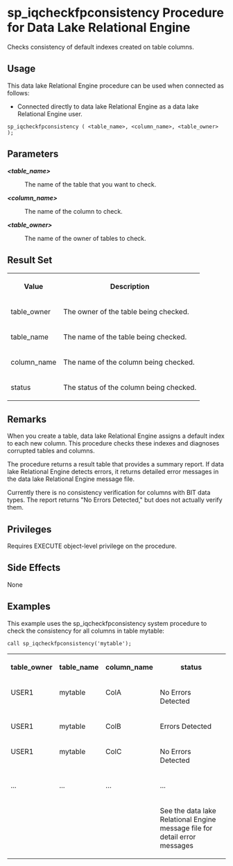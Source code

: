<!-- loioa948509b70dc4210a83bb773eb91dde5 -->

# sp\_iqcheckfpconsistency Procedure for Data Lake Relational Engine

Checks consistency of default indexes created on table columns.



<a name="loioa948509b70dc4210a83bb773eb91dde5__section_isv_cwh_b4b"/>

## Usage

This data lake Relational Engine procedure can be used when connected as follows:

-   Connected directly to data lake Relational Engine as a data lake Relational Engine user.



```
sp_iqcheckfpconsistency ( <table_name>, <column_name>, <table_owner> );
```



<a name="loioa948509b70dc4210a83bb773eb91dde5__iq_refbb_1513"/>

## Parameters


<dl>
<dt><b>

*<table\_name\>*

</b></dt>
<dd>

The name of the table that you want to check.



</dd><dt><b>

*<column\_name\>*

</b></dt>
<dd>

The name of the column to check.



</dd><dt><b>

*<table\_owner\>*

</b></dt>
<dd>

The name of the owner of tables to check.



</dd>
</dl>



<a name="loioa948509b70dc4210a83bb773eb91dde5__section_pxx_k3n_zyb"/>

## Result Set


<table>
<tr>
<th valign="top">

Value

</th>
<th valign="top">

Description

</th>
</tr>
<tr>
<td valign="top">

table\_owner

</td>
<td valign="top">

The owner of the table being checked.

</td>
</tr>
<tr>
<td valign="top">

table\_name

</td>
<td valign="top">

The name of the table being checked.

</td>
</tr>
<tr>
<td valign="top">

column\_name

</td>
<td valign="top">

The name of the column being checked.

</td>
</tr>
<tr>
<td valign="top">

status

</td>
<td valign="top">

The status of the column being checked.

</td>
</tr>
</table>



<a name="loioa948509b70dc4210a83bb773eb91dde5__iq_refbb_1561"/>

## Remarks

When you create a table, data lake Relational Engine assigns a default index to each new column. This procedure checks these indexes and diagnoses corrupted tables and columns.

The procedure returns a result table that provides a summary report. If data lake Relational Engine detects errors, it returns detailed error messages in the data lake Relational Engine message file.

Currently there is no consistency verification for columns with BIT data types. The report returns "No Errors Detected," but does not actually verify them.



## Privileges

Requires EXECUTE object-level privilege on the procedure.



## Side Effects

None



## Examples

This example uses the sp\_iqcheckfpconsistency system procedure to check the consistency for all columns in table mytable:

```
call sp_iqcheckfpconsistency('mytable');
```


<table>
<tr>
<th valign="top">

table\_owner

</th>
<th valign="top">

table\_name

</th>
<th valign="top">

column\_name

</th>
<th valign="top">

status

</th>
</tr>
<tr>
<td valign="top">

USER1

</td>
<td valign="top">

mytable

</td>
<td valign="top">

ColA

</td>
<td valign="top">

No Errors Detected

</td>
</tr>
<tr>
<td valign="top">

USER1

</td>
<td valign="top">

mytable

</td>
<td valign="top">

ColB

</td>
<td valign="top">

Errors Detected

</td>
</tr>
<tr>
<td valign="top">

USER1

</td>
<td valign="top">

mytable

</td>
<td valign="top">

ColC

</td>
<td valign="top">

No Errors Detected

</td>
</tr>
<tr>
<td valign="top">

...

</td>
<td valign="top">

...

</td>
<td valign="top">

…

</td>
<td valign="top">

...

</td>
</tr>
<tr>
<td valign="top">

 

</td>
<td valign="top">

 

</td>
<td valign="top">

 

</td>
<td valign="top">

See the data lake Relational Engine message file for detail error messages

</td>
</tr>
</table>

